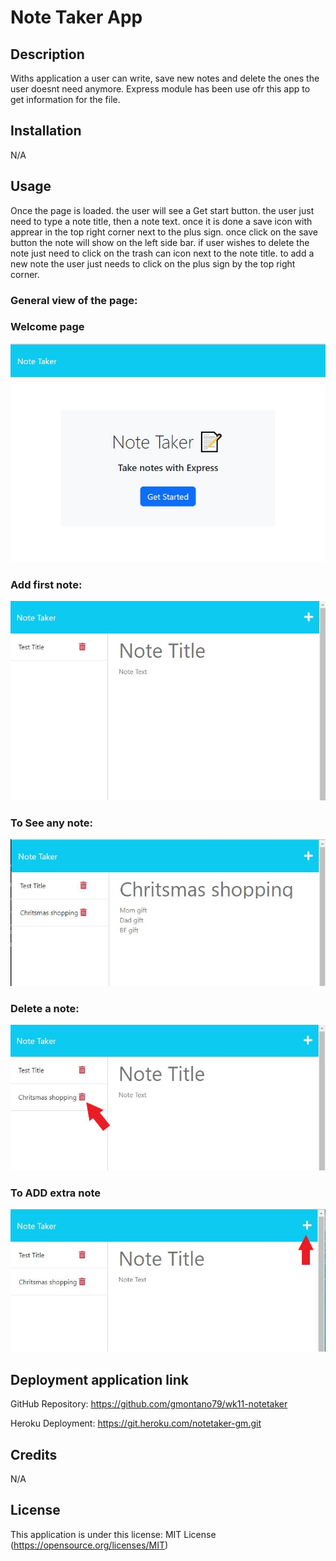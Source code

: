 # Note Taker App

## Description

Withs application a user can write, save new notes and delete the ones the user doesnt need anymore. Express module has been use ofr this app to get information for the file.

## Installation

N/A

## Usage

Once the page is loaded. the user will see a Get start button. the user just need to type a note title, then a note text. once it is done a save icon with apprear in the top right corner next to the plus sign. once click on the save button the note will show on the left side bar. if user wishes to delete the note just need to click on the trash can icon next to the note title. to add a new note the user just needs to click on the plus sign by the top right corner.

### General view of the page:

### Welcome page

![alt Page Screenshoot](./Develop/assets/start%20page.JPG)

### Add first note:

![alt Page Screenshoot](./Develop/assets/first%20note.JPG)

### To See any note:

![alt Page Screenshoot](./Develop/assets/shows%20notes.JPG)

### Delete a note:

![alt Page Screenshoot](./Develop/assets/deleted%20note.JPG)

### To ADD extra note

![alt Page Screenshoot](./Develop/assets/add%20extra%20note.JPG)

## Deployment application link

GitHub Repository: https://github.com/gmontano79/wk11-notetaker

Heroku Deployment: https://git.heroku.com/notetaker-gm.git

## Credits

N/A

## License

This application is under this license: MIT License (https://opensource.org/licenses/MIT)
